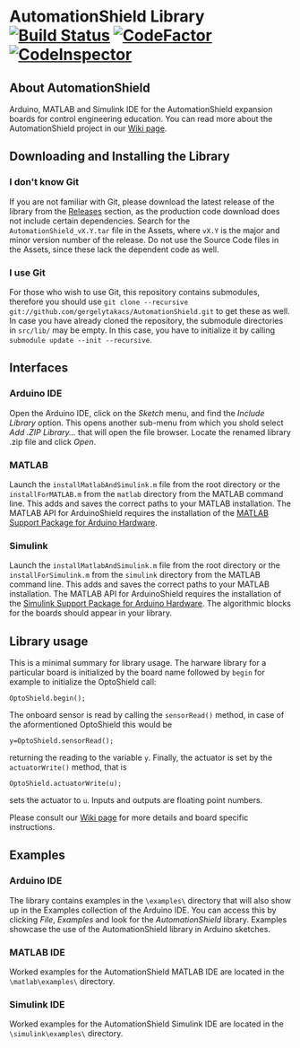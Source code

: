 # AutomationShield Library [![Build Status](https://travis-ci.org/gergelytakacs/AutomationShield.svg?branch=master)](https://travis-ci.org/gergelytakacs/AutomationShield) [![CodeFactor](https://www.codefactor.io/repository/github/gergelytakacs/automationshield/badge)](https://www.codefactor.io/repository/github/gergelytakacs/automationshield) [![CodeInspector](https://www.code-inspector.com/project/97/status/svg)](https://www.code-inspector.com/public/project/97/AutomationShield/dashboard)



## About AutomationShield

Arduino, MATLAB and Simulink IDE for the AutomationShield expansion boards for control engineering education. You can read more about the AutomationShield project in our [Wiki page](https://github.com/gergelytakacs/AutomationShield/wiki).

## Downloading and Installing the Library

### I don't know Git
If you are not familiar with Git, please download the latest release of the library from the [Releases](https://github.com/gergelytakacs/AutomationShield/releases) section, as the production code download does not include certain dependencies. Search for the `AutomationShield_vX.Y.tar` file in the Assets, where `vX.Y` is the major and minor version number of the release. Do not use the Source Code files in the Assets, since these lack the dependent code as well.

### I use Git
For those who wish to use Git, this repository contains submodules, therefore you should use `git clone --recursive git://github.com/gergelytakacs/AutomationShield.git` to get these as well. In case you have already cloned the repository, the submodule directories in `src/lib/` may be empty. In this case, you have to initialize it by calling `submodule update --init --recursive`.

## Interfaces

### Arduino IDE

Open the Arduino IDE, click on the *Sketch* menu, and find the *Include Library* option. This opens another sub-menu from which you shold select *Add .ZIP Library...* that will open the file browser. Locate the renamed library .zip file and click *Open*.

### MATLAB

Launch the `installMatlabAndSimulink.m` file from the root directory or the `installForMATLAB.m` from the `matlab` directory from the MATLAB command line. This adds and saves the correct paths to your MATLAB installation. The MATLAB API for ArduinoShield requires the installation of the  [MATLAB Support Package for Arduino Hardware](https://www.mathworks.com/hardware-support/arduino-matlab.html).


### Simulink
Launch the `installMatlabAndSimulink.m` file from the root directory or the `installForSimulink.m` from the `simulink` directory from the MATLAB command line. This adds and saves the correct paths to your MATLAB installation. The MATLAB API for ArduinoShield requires the installation of the  [Simulink Support Package for Arduino Hardware](https://www.mathworks.com/hardware-support/arduino-simulink.html). The algorithmic blocks for the boards should appear in your library.


## Library usage

This is a minimal summary for library usage. The harware library for a particular board is initialized by the board name followed by `begin` for example to initialize the OptoShield call:
```
OptoShield.begin();
```
The onboard sensor is read by calling the `sensorRead()` method, in case of the aformentioned OptoShield this would be 
```
y=OptoShield.sensorRead();
```
returning the reading to the variable `y`. Finally, the actuator is set by the `actuatorWrite()` method, that is 
```
OptoShield.actuatorWrite(u);
```
sets the actuator to `u`. Inputs and outputs are floating point numbers.

Please consult our [Wiki page](https://github.com/gergelytakacs/AutomationShield/wiki) for more details and board specific instructions.

## Examples

### Arduino IDE

The library contains examples in the `\examples\` directory that will also show up in the Examples collection of the Arduino IDE. You can access this by clicking *File*, *Examples* and look for the *AutomationShield* library. Examples showcase the use of the AutomationShield library in Arduino sketches.

### MATLAB IDE

Worked examples for the AutomationShield MATLAB IDE are located in the `\matlab\examples\` directory.

### Simulink IDE

Worked examples for the AutomationShield Simulink IDE are located in the `\simulink\examples\` directory.

